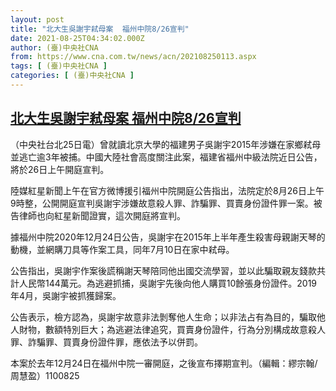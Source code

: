 ```yaml
---
layout: post
title: "北大生吳謝宇弒母案  福州中院8/26宣判"
date: 2021-08-25T04:34:02.000Z
author: (臺)中央社CNA
from: https://www.cna.com.tw/news/acn/202108250113.aspx
tags: [ (臺)中央社CNA ]
categories: [ (臺)中央社CNA ]
---
```

<!--1629866042000-->
[北大生吳謝宇弒母案  福州中院8/26宣判](https://www.cna.com.tw/news/acn/202108250113.aspx)
------

<div>
<div></div><div class="paragraph"><p>（中央社台北25日電）曾就讀北京大學的福建男子吳謝宇2015年涉嫌在家鄉弒母並逃亡逾3年被捕。中國大陸社會高度關注此案，福建省福州中級法院近日公告，將於26日上午開庭宣判。</p><p>陸媒紅星新聞上午在官方微博援引福州中院開庭公告指出，法院定於8月26日上午9時整，公開開庭宣判吳謝宇涉嫌故意殺人罪、詐騙罪、買賣身份證件罪一案。被告律師也向紅星新聞證實，這次開庭將宣判。</p><p>據福州中院2020年12月24日公告，吳謝宇在2015年上半年產生殺害母親謝天琴的動機，並網購刀具等作案工具，同年7月10日在家中弒母。</p><p>公告指出，吳謝宇作案後謊稱謝天琴陪同他出國交流學習，並以此騙取親友錢款共計人民幣144萬元。為逃避抓捕，吳謝宇先後向他人購買10餘張身份證件。2019年4月，吳謝宇被抓獲歸案。</p><p>公告表示，檢方認為，吳謝宇故意非法剝奪他人生命；以非法占有為目的，騙取他人財物，數額特別巨大；為逃避法律追究，買賣身份證件，行為分別構成故意殺人罪、詐騙罪、買賣身份證件罪，應依法予以併罰。</p><p>本案於去年12月24日在福州中院一審開庭，之後宣布擇期宣判。（編輯：繆宗翰/周慧盈）1100825</p></div>
</div>
